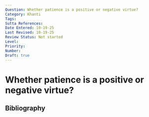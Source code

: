 ```yaml
---
Question: Whether patience is a positive or negative virtue?
Category: Khanti
Tags: 
Sutta References: 
Date Entered: 10-19-25
Last Revised: 10-19-25
Review Status: Not started
Level: 
Priority: 
Number: 
Draft: true
---
```


# Whether patience is a positive or negative virtue?

## Bibliography

<!-- 

Notes:

As in, is it a positive thing in itself, or just the absence of impatience.

-->